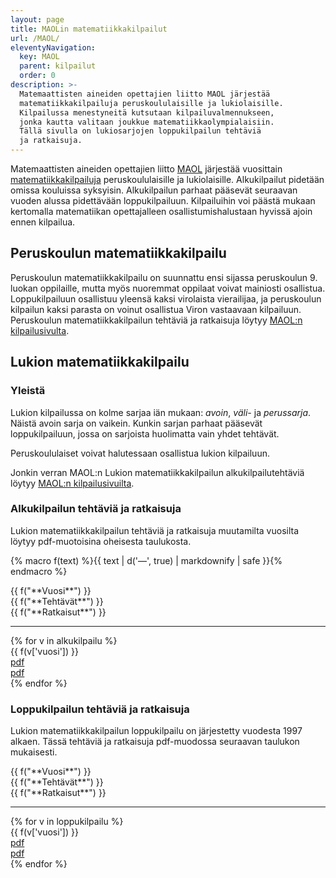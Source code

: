 ```yaml
---
layout: page
title: MAOLin matematiikkakilpailut
url: /MAOL/
eleventyNavigation:
  key: MAOL
  parent: kilpailut
  order: 0
description: >-
  Matemaattisten aineiden opettajien liitto MAOL järjestää
  matematiikkakilpailuja peruskoululaisille ja lukiolaisille.
  Kilpailussa menestyneitä kutsutaan kilpailuvalmennukseen,
  jonka kautta valitaan joukkue matematiikkaolympialaisiin.
  Tällä sivulla on lukiosarjojen loppukilpailun tehtäviä
  ja ratkaisuja.
---
```

Matemaattisten aineiden opettajien liitto [MAOL](https://maol.fi/) 
järjestää vuosittain 
[matematiikkakilpailuja](https://maol.fi/neljan-tieteen-kisat/) 
peruskoululaisille ja lukiolaisille. Alkukilpailut pidetään
omissa kouluissa syksyisin. Alkukilpailun parhaat pääsevät
seuraavan vuoden alussa pidettävään loppukilpailuun. 
Kilpailuihin voi päästä mukaan kertomalla matematiikan 
opettajalleen osallistumishalustaan hyvissä ajoin ennen
kilpailua.

## Peruskoulun matematiikkakilpailu

Peruskoulun matematiikkakilpailu on suunnattu ensi sijassa
peruskoulun 9. luokan oppilaille, mutta myös nuoremmat oppilaat
voivat mainiosti osallistua. Loppukilpailuun osallistuu yleensä kaksi
virolaista vierailijaa, ja peruskoulun kilpailun kaksi parasta on
voinut osallistua Viron vastaavaan kilpailuun. Peruskoulun
matematiikkakilpailun tehtäviä ja ratkaisuja löytyy
[MAOL:n kilpailusivulta][maolpk].

[maolpk]: https://maol.fi/neljan-tieteen-kisat/vanhat-kilpailutehtavat/

## Lukion matematiikkakilpailu

### Yleistä

Lukion kilpailussa on kolme sarjaa iän
mukaan: *avoin*, *väli-* ja *perussarja*. Näistä avoin sarja
on vaikein. Kunkin sarjan parhaat pääsevät loppukilpailuun, 
jossa on sarjoista huolimatta vain yhdet tehtävät.

Peruskoululaiset voivat halutessaan osallistua lukion
kilpailuun.

Jonkin verran MAOL:n Lukion matematiikkakilpailun alkukilpailutehtäviä
löytyy [MAOL:n kilpailusivuilta][maollukio].

[maol]: http://www.maol.fi
[maollukio]: https://maol.fi/neljan-tieteen-kisat/vanhat-kilpailutehtavat/

### Alkukilpailun tehtäviä ja ratkaisuja

Lukion matematiikkakilpailun tehtäviä ja ratkaisuja muutamilta
vuosilta löytyy pdf-muotoisina oheisesta taulukosta.

{% macro f(text) %}{{ text | d('&mdash;', true) | markdownify | safe }}{% endmacro %}

<div role="list">
<div class="row flex-wrap mb-3" role="heading">
  <div class="col-4 col-md-3">{{ f("**Vuosi**") }}</div>
  <div class="col-4 col-md-3">{{ f("**Tehtävät**") }}</div>
  <div class="col-4 col-md-3">{{ f("**Ratkaisut**") }}</div>
</div>
<hr>
{% for v in alkukilpailu %}
<div class="row flex-wrap mb-3" role="listitem">
  <div class="col-4 col-md-3">{{ f(v['vuosi']) }}</div>
  <div class="col-4 col-md-3"><a href="{{ f(v['tehtavat']) }}">pdf</a></div>
  <div class="col-4 col-md-3"><a href="{{ f(v['ratkaisut']) }}">pdf</a></div>
</div>
{% endfor %}
</div>

### Loppukilpailun tehtäviä ja ratkaisuja

Lukion matematiikkakilpailun loppukilpailu on järjestetty vuodesta
1997 alkaen. Tässä tehtäviä ja ratkaisuja pdf-muodossa seuraavan taulukon mukaisesti.

<div role="list">
<div class="row flex-wrap mb-3" role="heading">
  <div class="col-4 col-md-3">{{ f("**Vuosi**") }}</div>
  <div class="col-4 col-md-3">{{ f("**Tehtävät**") }}</div>
  <div class="col-4 col-md-3">{{ f("**Ratkaisut**") }}</div>
</div>
<hr>
{% for v in loppukilpailu %}
<div class="row flex-wrap mb-3" role="listitem">
  <div class="col-4 col-md-3">{{ f(v['vuosi']) }}</div>
  <div class="col-4 col-md-3"><a href="{{ f(v['tehtavat']) }}">pdf</a></div>
  <div class="col-4 col-md-3"><a href="{{ f(v['ratkaisut']) }}">pdf</a></div>
</div>
{% endfor %}
</div>
